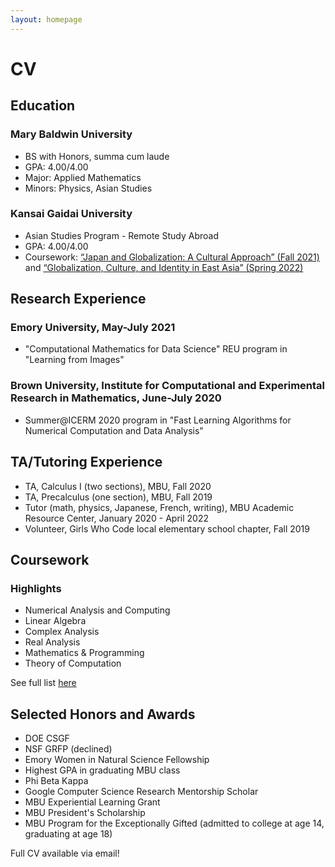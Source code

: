 ```yaml
---
layout: homepage
---
```

# CV
## Education
### Mary Baldwin University
- BS with Honors, summa cum laude
- GPA: 4.00/4.00
- Major: Applied Mathematics
- Minors: Physics, Asian Studies

### Kansai Gaidai University
- Asian Studies Program - Remote Study Abroad
- GPA: 4.00/4.00
- Coursework: [“Japan and Globalization: A Cultural Approach” (Fall 2021)](https://www.kansaigaidai.ac.jp/asp/files/academics/course-syllabi/fall-semester-2021/CUS2F21.pdf) and [“Globalization, Culture, and Identity in East Asia” (Spring 2022)](https://www.kansaigaidai.ac.jp/asp/files/academics/course-syllabi/spring-semester-2022/PSC1S22.pdf)


## Research Experience

### Emory University, May-July 2021
- "Computational Mathematics for Data Science" REU program in "Learning from Images"

### Brown University, Institute for Computational and Experimental Research in Mathematics, June-July 2020
- Summer@ICERM 2020 program in "Fast Learning Algorithms for Numerical Computation and Data Analysis"


## TA/Tutoring Experience

- TA, Calculus I (two sections), MBU, Fall 2020
- TA, Precalculus (one section), MBU, Fall 2019
- Tutor (math, physics, Japanese, French, writing), MBU Academic Resource Center, January 2020 - April 2022
- Volunteer, Girls Who Code local elementary school chapter, Fall 2019

## Coursework

### Highlights 
- Numerical Analysis and Computing
- Linear Algebra
- Complex Analysis
- Real Analysis
- Mathematics & Programming
- Theory of Computation 

See full list [here](courses.md)


## Selected Honors and Awards

- DOE CSGF
- NSF GRFP (declined)
- Emory Women in Natural Science Fellowship
- Highest GPA in graduating MBU class
- Phi Beta Kappa 
- Google Computer Science Research Mentorship Scholar
- MBU Experiential Learning Grant
- MBU President's Scholarship
- MBU Program for the Exceptionally Gifted (admitted to college at age 14, graduating at age 18)


Full CV available via email!
